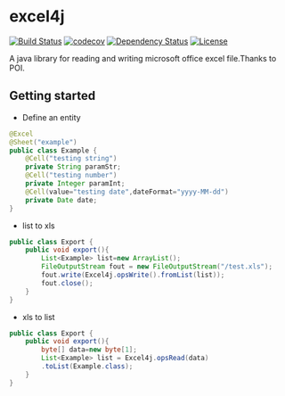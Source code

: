 # excel4j
[![Build Status](http://img.shields.io/travis/WillTong/excel4j.svg?branch=master)](http://img.shields.io/travis/WillTong/mybatis-helper.svg?branch=master)
[![codecov](https://codecov.io/github/WillTong/excel4j/coverage.svg?branch=master)](https://codecov.io/github/WillTong/mybatis-helper?branch=master)
[![Dependency Status](https://img.shields.io/versioneye/d/WillTong/excel4j.svg)](https://img.shields.io/versioneye/d/WillTong/mybatis-helper.svg)
[![License](https://img.shields.io/github/license/WillTong/excel4j.svg)](LICENSE)

A java library for reading and writing microsoft office excel file.Thanks to POI.

## Getting started
- Define an entity 
```java
@Excel
@Sheet("example")
public class Example {
    @Cell("testing string")
    private String paramStr;
    @Cell("testing number")
    private Integer paramInt;
    @Cell(value="testing date",dateFormat="yyyy-MM-dd")
    private Date date;
}
```
- list to xls
```java
public class Export {
    public void export(){
        List<Example> list=new ArrayList();
        FileOutputStream fout = new FileOutputStream("/test.xls");
        fout.write(Excel4j.opsWrite().fromList(list));
        fout.close();
    }
}
```
- xls to list
```java
public class Export {
    public void export(){
        byte[] data=new byte[1];
        List<Example> list = Excel4j.opsRead(data)
        .toList(Example.class);
    }
}
```
